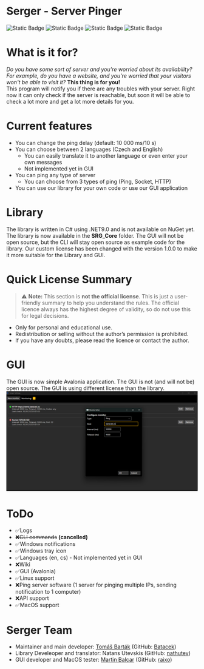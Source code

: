 # Serger - Server Pinger

![Static Badge](https://img.shields.io/badge/Language-C%23-blue)
![Static Badge](https://img.shields.io/badge/Project%20Type-Library/App-yellow)
![Static Badge](https://img.shields.io/badge/License-Custom-green)
![Static Badge](https://img.shields.io/badge/Version-Beta%201.0.0-purple)

<h1>What is it for?</h1>
<i>Do you have some sort of server and you're worried about its availability? For example, do you have a website, and you're worried that your visitors won't be able to visit it?</i>
<b>This thing is for you!</b><br>
This program will notify you if there are any troubles with your server. Right now it can only check if the server is reachable, but soon it will be able to check a lot more and get a lot more details for you.

<h1>Current features</h1>

- You can change the ping delay (default: 10 000 ms/10 s)
- You can choose between 2 languages (Czech and English)
    - You can easily translate it to another language or even enter your own messages
    - Not implemented yet in GUI
- You can ping any type of server
    - You can choose from 3 types of ping (Ping, Socket, HTTP)
- You can use our library for your own code or use our GUI application

<h1>Library</h1>
The library is written in C# using .NET9.0 and is not available on NuGet yet.
The library is now available in the <b>SRG_Core</b> folder.
The GUI will not be open source, but the CLI will stay open source as example code for the library.
Our custom license has been changed with the version 1.0.0 to make it more suitable for the Library and GUI.

<h1>Quick License Summary</h1>

> ⚠️ **Note:** This section is **not the official license**. This is just a user-friendly summary to help you understand the rules. The official licence always has the highest degree of validity, so do not use this for legal decisions.

- Only for personal and educational use.
- Redistribution or selling without the author’s permission is prohibited.
- If you have any doubts, please read the licence or contact the author.

<h1>GUI</h1>
The GUI is now simple Avalonia application.
The GUI is not (and will not be) open source.
The GUI is using different license than the library.
<img src="gui.png">

# ToDo
- ✅Logs
- ~~❌CLI commands~~ **(cancelled)**
- ✅Windows notifications
- ✅Windows tray icon
- ✅Languages (en, cs) - Not implemented yet in GUI
- ❌Wiki
- ✅️️GUI (Avalonia)
- ✅Linux support
- ❌Ping server software (1 server for pinging multiple IPs, sending notification to 1 computer)
- ❌API support
- ✅MacOS support

# Serger Team
- Maintainer and main developer: [Tomáš Barták](mailto:BartakTomas@batacek.eu) (GitHub: [Batacek](https://github.com/Batacek))
- Library Develeoper and translator: Natans Utevskis (GitHub: [nathutev](https://github.com/nathutev))
- GUI developer and MacOS tester: [Martin Balcar](mailto:raixo@raixo.cz) (GitHub: [raixo](github.com/raixo))

